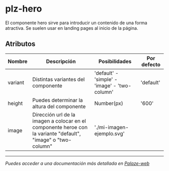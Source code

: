 # plz-hero

El componente hero sirve para introducir un contenido de una forma atractiva. Se suelen usar en landing pages al inicio de la página.

## Atributos

| Nombre | Descripción | Posibilidades | Por defecto |
| ------ | ----------- | ------------- | ----------- |
| variant | Distintas variantes del componente | 'default' - 'simple' - 'image' - 'two-column' | 'default' |
| height | Puedes determinar la altura del componente | Number(px) | '600' |
| image | Dirección url de la imagen a colocar en el componente heroe con la variante "default", "image" o "two-column" | './mi-imagen-ejemplo.svg' |  |


--------------------------------------------------------------------------------------------------------------

*Puedes acceder a una documentación más detallada en [Palaze-web](https://palaze-pablodiazjorge.netlify.app/)*